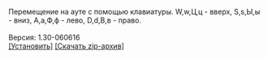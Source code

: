 Перемещение на ауте с помощью клавиатуры. W,w,Ц,ц - вверх, S,s,Ы,ы - вниз, A,a,Ф,ф - лево, D,d,В,в - право.
<br>
<br>
Версия: 1.30-060616
<br>
[[Установить]](https://raw.githubusercontent.com/MyRequiem/comfortablePlayingInGW/master/separatedScripts/MoveArrowOnAut/moveArrowOnAut.user.js) [[Скачать zip-архив]](https://raw.githubusercontent.com/MyRequiem/comfortablePlayingInGW/master/separatedScripts/MoveArrowOnAut/moveArrowOnAut.user.js.zip)
<br>
<br>
